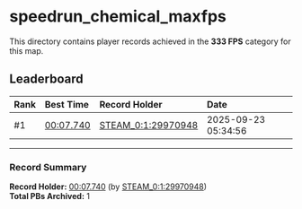 # speedrun_chemical_maxfps

This directory contains player records achieved in the **333 FPS** category for this map.

## Leaderboard

| Rank | Best Time | Record Holder | Date                |
| :--- | :-------- | :------------ | :------------------ |
| #1   | [00:07.740](./00007740_STEAM_0_1_29970948_20250923-053456.zip) | [STEAM_0:1:29970948](https://speedrun16.com/profile/STEAM_0:1:29970948)   | 2025-09-23 05:34:56 |

---

### Record Summary
**Record Holder:** [00:07.740](./00007740_STEAM_0_1_29970948_20250923-053456.zip) (by [STEAM_0:1:29970948](https://speedrun16.com/profile/STEAM_0:1:29970948))  
**Total PBs Archived:** 1